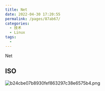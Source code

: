 ```yaml
---
title: Net
date: 2022-04-30 17:20:55
permalink: /pages/87ab67/
categories:
  - 技术
  - Linux
tags:
  - 
---
```

Net


## ISO

![b24cbe07b8930fef863297c38e6575b4.png](8414db8689df4672b0ac25ea352ac5e9.png)